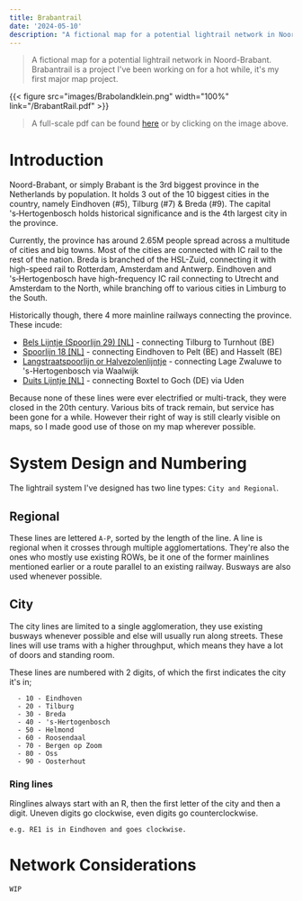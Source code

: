 ```yaml
---
title: Brabantrail 
date: '2024-05-10'
description: "A fictional map for a potential lightrail network in Noord-Brabant."
---
```

> A fictional map for a potential lightrail network in Noord-Brabant. <br>
> Brabantrail is a project I've been working on for a hot while, it's my first major map project.

{{< figure src="images/Brabolandklein.png" width="100%" link="/BrabantRail.pdf" >}}
> A full-scale pdf can be found [here](/BrabantRail.pdf) or by clicking on the image above.

# Introduction

Noord-Brabant, or simply Brabant is the 3rd biggest province in the Netherlands by population. 
It holds 3 out of the 10 biggest cities in the country, namely Eindhoven (#5), Tilburg (#7) & Breda (#9).
The capital 's‑Hertogenbosch holds historical significance and is the 4th largest city in the province.

Currently, the province has around 2.65M people spread across a multitude of cities and big towns. 
Most of the cities are connected with IC rail to the rest of the nation.
Breda is branched of the HSL-Zuid, connecting it with high-speed rail to Rotterdam, Amsterdam and Antwerp.
Eindhoven and 's‑Hertogenbosch have high-frequency IC rail connecting to Utrecht and Amsterdam to the North, while branching off to various cities in Limburg to the South.

Historically though, there 4 more mainline railways connecting the province. These incude:
- [Bels Lijntje (Spoorlijn 29) [NL]](https://nl.wikipedia.org/wiki/Spoorlijn_29_Aarschot_-_Tilburg) - connecting Tilburg to Turnhout (BE)
- [Spoorlijn 18 [NL]](https://nl.wikipedia.org/wiki/Spoorlijn_18_Winterslag_-_Eindhoven) - connecting Eindhoven to Pelt (BE) and Hasselt (BE)
- [Langstraatspoorlijn or Halvezolenlijntje](https://en.wikipedia.org/wiki/Lage_Zwaluwe-'s-Hertogenbosch_railway) - connecting Lage Zwaluwe to 's-Hertogenbosch via Waalwijk
- [Duits Lijntje [NL]](https://nl.wikipedia.org/wiki/Spoorlijn_Boxtel_-_Wesel) - connecting Boxtel to Goch (DE) via Uden
  
Because none of these lines were ever electrified or multi-track, they were closed in the 20th century. Various bits of track remain, but service has been gone for a while.
However their right of way is still clearly visible on maps, so I made good use of those on my map wherever possible.

# System Design and Numbering

The lightrail system I've designed has two line types: `City and Regional`.
## Regional
These lines are lettered `A-P`, sorted by the length of the line. A line is regional when it crosses through multiple agglomertations. They're also the ones who mostly use existing ROWs, 
  be it one of the former mainlines mentioned earlier or a route parallel to an existing railway. Busways are also used whenever possible.

## City
 
The city lines are limited to a single agglomeration, they use existing busways whenever possible and else will usually run along streets. These lines will use trams with a higher throughput, which means they have a lot of doors and standing room.

These lines are numbered with 2 digits, of which the first indicates the city it's in;
```
  - 10 - Eindhoven
  - 20 - Tilburg
  - 30 - Breda
  - 40 - 's-Hertogenbosch
  - 50 - Helmond
  - 60 - Roosendaal
  - 70 - Bergen op Zoom
  - 80 - Oss
  - 90 - Oosterhout
  ```

### Ring lines
Ringlines always start with an R, then the first letter of the city and then a digit.
Uneven digits go clockwise, even digits go counterclockwise.

`e.g. RE1 is in Eindhoven and goes clockwise.`

# Network Considerations

```
WIP
```